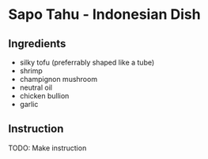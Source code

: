 # Sapo Tahu - Indonesian Dish

## Ingredients

- silky tofu (preferrably shaped like a tube)
- shrimp
- champignon mushroom
- neutral oil
- chicken bullion
- garlic

## Instruction

TODO: Make instruction